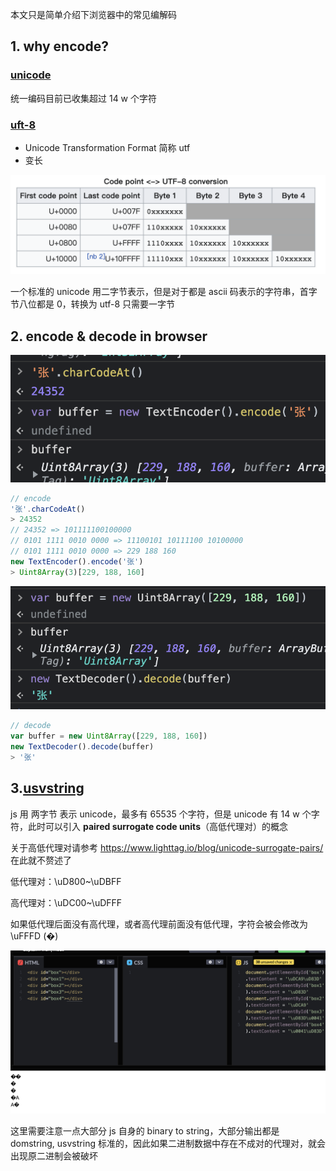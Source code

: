 本文只是简单介绍下浏览器中的常见编解码
## 1. why encode?

### [unicode](https://en.wikipedia.org/wiki/Unicode)
统一编码目前已收集超过 14 w 个字符

### [uft-8](https://en.wikipedia.org/wiki/UTF-8)
* Unicode Transformation Format 简称 utf
* 变长

![binary & utf8 conversion](https://github.com/wxpwxpwxp/wxp-js-essay/blob/master/examples/char-encode/screensnaps/binary%20%26%20utf8%20conversion.png)

一个标准的 unicode 用二字节表示，但是对于都是 ascii 码表示的字符串，首字节八位都是 0，转换为 utf-8 只需要一字节

## 2. encode & decode in browser
![encode utf example of zhang](https://github.com/wxpwxpwxp/wxp-js-essay/blob/master/examples/char-encode/screensnaps/encode%20utf%20example%20of%20zhang.png)

```js
// encode
'张'.charCodeAt()
> 24352
// 24352 => 101111100100000
// 0101 1111 0010 0000 => 11100101 10111100 10100000
// 0101 1111 0010 0000 => 229 188 160
new TextEncoder().encode('张')
> Uint8Array(3)[229, 188, 160]
```
![decode utf example of zhang](https://github.com/wxpwxpwxp/wxp-js-essay/blob/master/examples/char-encode/screensnaps/decode%20utf%20example%20of%20zhang.png)

```js
// decode
var buffer = new Uint8Array([229, 188, 160])
new TextDecoder().decode(buffer)
> '张'
```
## 3.[usvstring](https://developer.mozilla.org/en-US/docs/Web/API/USVString)
js 用 两字节 表示 unicode，最多有 65535 个字符，但是 unicode 有 14 w 个字符，此时可以引入 **paired surrogate code units**（高低代理对）的概念

关于高低代理对请参考 https://www.lighttag.io/blog/unicode-surrogate-pairs/ 在此就不赘述了

低代理对：\uD800~\uDBFF

高代理对：\uDC00~\uDFFF

如果低代理后面没有高代理，或者高代理前面没有低代理，字符会被会修改为 \uFFFD (�)

![unpaired surrogate code units](https://github.com/wxpwxpwxp/wxp-js-essay/blob/master/examples/char-encode/screensnaps/unpaired%20surrogate%20code%20units.png)

这里需要注意一点大部分 js 自身的 binary to string，大部分输出都是 domstring, usvstring 标准的，因此如果二进制数据中存在不成对的代理对，就会出现原二进制会被破坏

